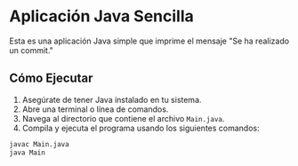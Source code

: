 # Aplicación Java Sencilla

Esta es una aplicación Java simple que imprime el mensaje "Se ha realizado un commit."

## Cómo Ejecutar

1. Asegúrate de tener Java instalado en tu sistema.
2. Abre una terminal o línea de comandos.
3. Navega al directorio que contiene el archivo `Main.java`.
4. Compila y ejecuta el programa usando los siguientes comandos:

```bash
javac Main.java
java Main
